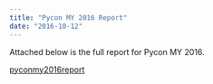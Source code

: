```yaml
---
title: "Pycon MY 2016 Report"
date: "2016-10-12"
---
```


Attached below is the full report for Pycon MY 2016.

[pyconmy2016report](/archived-images/pyconmy2016report.pdf)
